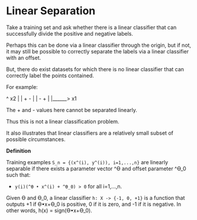 # Linear Separation

Take a training set and ask whether there is a linear classifier that can successfully divide the positive and negative labels.

Perhaps this can be done via a linear classifier through the origin, but if not, it may still be possible to correctly separate the labels via a linear classifier with an offset.

But, there do exist datasets for which there is no linear classifier that can correctly label the points contained.

For example:

^ x2
|
| \+ \-
|
| \- \+
|
|\_\_\_\_\_\_> x1

The + and - values here cannot be separated linearly.

Thus this is not a linear classification problem.

It also illustrates that linear classifiers are a relatively small subset of possible circumstances.

**Definition**

Training examples `S_n = {(x^(i), y^(i)), i=1,...,n}` are linearly separable if there exists a parameter vector ^ϴ and offset parameter ^ϴ_0 such that:

- `y(i)(^ϴ • x^(i) + ^ϴ_0) > 0` for all i=1,...,n.

Given ϴ and ϴ_0, a linear classifier `h: X -> {-1, 0, +1}` is a function that outputs +1 if ϴ•x+ϴ_0 is positive, 0 if it is zero, and -1 if it is negative. In other words, h(x) = sign(ϴ•x+ϴ_0).
